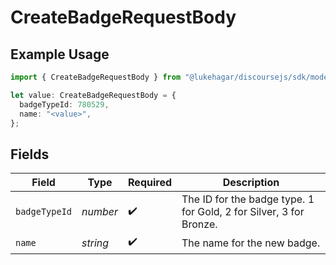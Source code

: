 # CreateBadgeRequestBody

## Example Usage

```typescript
import { CreateBadgeRequestBody } from "@lukehagar/discoursejs/sdk/models/operations";

let value: CreateBadgeRequestBody = {
  badgeTypeId: 780529,
  name: "<value>",
};
```

## Fields

| Field                                                              | Type                                                               | Required                                                           | Description                                                        |
| ------------------------------------------------------------------ | ------------------------------------------------------------------ | ------------------------------------------------------------------ | ------------------------------------------------------------------ |
| `badgeTypeId`                                                      | *number*                                                           | :heavy_check_mark:                                                 | The ID for the badge type. 1 for Gold, 2 for Silver, 3 for Bronze. |
| `name`                                                             | *string*                                                           | :heavy_check_mark:                                                 | The name for the new badge.                                        |